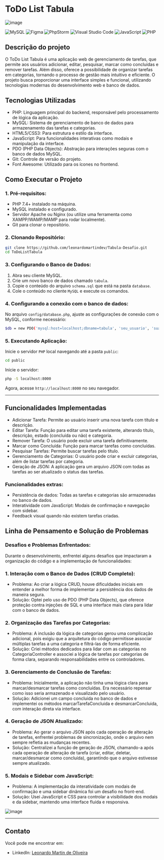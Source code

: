 # ToDo List Tabula
![image](https://github.com/user-attachments/assets/179cf936-153d-45de-8bcf-b13309b4e1a0)

![MySQL](https://img.shields.io/badge/mysql-4479A1.svg?style=for-the-badge&logo=mysql&logoColor=white)
![Figma](https://img.shields.io/badge/figma-%23F24E1E.svg?style=for-the-badge&logo=figma&logoColor=white)
![PhpStorm](https://img.shields.io/badge/phpstorm-143?style=for-the-badge&logo=phpstorm&logoColor=black&color=black&labelColor=darkorchid)
![Visual Studio Code](https://img.shields.io/badge/Visual%20Studio%20Code-0078d7.svg?style=for-the-badge&logo=visual-studio-code&logoColor=white)
![JavaScript](https://img.shields.io/badge/javascript-%23323330.svg?style=for-the-badge&logo=javascript&logoColor=%23F7DF1E)
![PHP](https://img.shields.io/badge/php-%23777BB4.svg?style=for-the-badge&logo=php&logoColor=white)


## Descrição do projeto

O ToDo List Tabula é uma aplicação web de gerenciamento de tarefas, que permite aos usuários adicionar, editar, pesquisar, marcar como concluídas e remover tarefas. Além disso, oferece a possibilidade de organizar tarefas em categorias, tornando o processo de gestão mais intuitivo e eficiente. O projeto busca proporcionar uma interface simples e funcional, utilizando tecnologias modernas do desenvolvimento web e banco de dados.

## Tecnologias Utilizadas

- PHP: Linguagem principal do backend, responsável pelo processamento de lógica da aplicação.
- MySQL: Sistema de gerenciamento de banco de dados para armazenamento das tarefas e categorias.
- HTML5/CSS3: Para estrutura e estilo da interface.
- JavaScript: Para funcionalidades interativas como modais e manipulação da interface.
- PDO (PHP Data Objects): Abstração para interações seguras com o banco de dados MySQL.
- Git: Controle de versão do projeto.
- Font Awesome: Utilizado para os ícones no frontend.

## Como Executar o Projeto

### 1. Pré-requisitos:

- PHP 7.4+ instalado na máquina.
- MySQL instalado e configurado.
- Servidor Apache ou Nginx (ou utilize uma ferramenta como XAMPP/WAMP/MAMP para rodar localmente).
- Git para clonar o repositório.

### 2. Clonando Repositório:

  ````bash
  git clone https://github.com/leonardomartindev/Tabula-Desafio.git
  cd ToDoListTabula
  ````

### 3. Configurando o Banco de Dados:
  1. Abra seu cliente MySQL.
  2. Crie um novo banco de dados chamado `tabula`.
  3. Copie o conteúdo do arquivo `schema.sql` que está na pasta `database`.
  4. Cole o conteúdo no cliente `MySQL` e execute os comandos.

### 4. Configurando a conexão com o banco de dados:

  No arquivo `config/database.php`, ajuste as configurações de conexão com o MySQL, conforme necessário:

  ```bash
  $db = new PDO('mysql:host=localhost;dbname=tabula', 'seu_usuario', 'sua_senha');
```

### 5. Executando Aplicação: 

Inicie o servidor `PHP` local navegando até a pasta `public`:

```bash
cd public
```

Inicie o servidor:

```bash
php -S localhost:8000
```

Agora, acesse `http://localhost:8000` no seu navegador.

---

## Funcionalidades Implementadas

- Adicionar Tarefa: Permite ao usuário inserir uma nova tarefa com título e descrição.
- Editar Tarefa: Função para editar uma tarefa existente, alterando título, descrição, estado (concluída ou não) e categoria.
- Remover Tarefa: O usuário pode excluir uma tarefa definitivamente.
- Marcar como Concluída: Função para marcar tarefas como concluídas.
- Pesquisar Tarefas: Permite buscar tarefas pelo título.
- Gerenciamento de Categorias: O usuário pode criar e excluir categorias, além de listar tarefas por categoria.
- Geração de JSON: A aplicação gera um arquivo JSON com todas as tarefas ao ser atualizado o status das tarefas.

### Funcionalidades extras:

- Persistência de dados: Todas as tarefas e categorias são armazenadas no banco de dados.
- Interatividade com JavaScript: Modais de confirmação e navegação com sidebar.
- Feedback visual quando não existem tarefas criadas.

## Linha de Pensamento e Solução de Problemas

### Desafios e Problemas Enfrentados:
Durante o desenvolvimento, enfrentei alguns desafios que impactaram a organização do código e a implementação de funcionalidades:

### 1. Interação com o Banco de Dados (CRUD Completo):

- Problema: Ao criar a lógica CRUD, houve dificuldades iniciais em entender a melhor forma de implementar a persistência dos dados de maneira segura.
- Solução: Optei pelo uso de PDO (PHP Data Objects), que oferece proteção contra injeções de SQL e uma interface mais clara para lidar com o banco de dados.

### 2. Organização das Tarefas por Categorias:

- Problema: A inclusão da lógica de categorias gerou uma complicação adicional, pois exigiu que a arquitetura do código permitisse associar múltiplas tarefas a uma categoria e filtrá-las de forma eficiente.
- Solução: Criei métodos dedicados para lidar com as categorias no CategoriaController e associei a lógica de tarefas por categorias de forma clara, separando responsabilidades entre os controladores.

### 3. Gerenciamento de Conclusão de Tarefas:

- Problema: Inicialmente, a aplicação não tinha uma lógica clara para marcar/desmarcar tarefas como concluídas. Era necessário repensar como isso seria armazenado e visualizado pelo usuário.
- Solução: Adicionei um campo concluida no banco de dados e implementei os métodos marcarTarefaConcluida e desmarcarConcluida, com interação direta via interface.

### 4. Geração de JSON Atualizado:

- Problema: Ao gerar o arquivo JSON após cada operação de alteração de tarefas, enfrentei problemas de sincronização, onde o arquivo nem sempre refletia as mudanças recentes.
- Solução: Centralizei a função de geração de JSON, chamando-a após cada operação de alteração de tarefa (criar, editar, deletar, marcar/desmarcar como concluída), garantindo que o arquivo estivesse sempre atualizado.

### 5. Modais e Sidebar com JavaScript:

- Problema: A implementação da interatividade com modais de confirmação e uma sidebar dinâmica foi um desafio no front-end.
- Solução: Usei JavaScript e CSS para controlar a visibilidade dos modais e da sidebar, mantendo uma interface fluida e responsiva.

![image](https://github.com/user-attachments/assets/547983ae-8b36-4668-8aaf-7d1c76163e83)

---

## Contato

Você pode me encontrar em:
- LinkedIn: [Leonardo Martin de Oliveira](https://www.linkedin.com/in/leonardo-martin-dev/)
